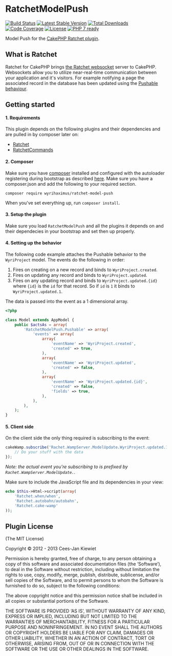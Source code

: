 RatchetModelPush
================

[![Build Status](https://travis-ci.org/WyriHaximus/RatchetModelPush.png)](https://travis-ci.org/WyriHaximus/RatchetModelPush)
[![Latest Stable Version](https://poser.pugx.org/WyriHaximus/ratchet-model-push/v/stable.png)](https://packagist.org/packages/WyriHaximus/ratchet-model-push)
[![Total Downloads](https://poser.pugx.org/wyrihaximus/ratchet-model-push/downloads.png)](https://packagist.org/packages/wyrihaximus/ratchet-model-push)
[![Code Coverage](https://scrutinizer-ci.com/g/WyriHaximus/RatchetModelPush/badges/coverage.png?b=master)](https://scrutinizer-ci.com/g/WyriHaximus/ratchet-model-push/?branch=master)
[![License](https://poser.pugx.org/wyrihaximus/ratchet-model-push/license.png)](https://packagist.org/packages/wyrihaximus/ratchet-model-push)
[![PHP 7 ready](http://php7ready.timesplinter.ch/WyriHaximus/RatchetModelPush/badge.svg)](https://travis-ci.org/WyriHaximus/RatchetModelPush)

Model Push for the [CakePHP Ratchet plugin](http://wyrihaximus.net/projects/cakephp/ratchet/).

## What is Ratchet ##

Ratchet for CakePHP brings [the Ratchet websocket](http://socketo.me/) server to CakePHP. Websockets allow you to utilize near-real-time communication between your application and it's visitors. For example notifying a page the associated record in the database has been updated using the [Pushable behaviour](http://wyrihaximus.net/projects/cakephp/ratchet/documentation/model-push.html).

## Getting started ##

#### 1. Requirements ####

This plugin depends on the following plugins and their dependencies and are pulled in by composer later on:

- [Ratchet](https://github.com/Wyrihaximus/Ratchet)
- [RatchetCommands](https://github.com/WyriHaximus/RatchetCommands)

#### 2. Composer ####

Make sure you have [composer](http://getcomposer.org/) installed and configured with the autoloader registering during bootstrap as described [here](http://ceeram.github.io/blog/2013/02/22/using-composer-with-cakephp-2-dot-x/). Make sure you have a composer.json and add the following to your required section.

```
composer require wyrihaximus/ratchet-model-push 
```

When you've set everything up, run `composer install`.

#### 3. Setup the plugin ####

Make sure you load `RatchetModelPush` and all the plugins it depends on and their dependecies in your bootstrap and set then up properly.

#### 4. Setting up the behavior ####

The following code example attaches the Pushable behavior to the `WyriProject` model. The events do the following in order:

1. Fires on creating on a new record and binds to `WyriProject.created`.
2. Fires on updating any record and binds to `WyriProject.updated`.
3. Fires on any updating record and binds to `WyriProject.updated.{id}` where `{id}` is the `id` for that record. So if `id` is `1` it binds to `WyriProject.updated.1`.

The data is passed into the event as a 1 dimensional array.

```php
<?php

class Model extends AppModel {
    public $actsAs = array(
        'RatchetModelPush.Pushable' => array(
            'events' => array(
                array(
                    'eventName' => 'WyriProject.created',
                    'created' => true,
                ),
                array(
                    'eventName' => 'WyriProject.updated',
                    'created' => false,
                ),
                array(
                    'eventName' => 'WyriProject.updated.{id}',
                    'created' => false,
                    'fields' => true,
                ),
            ),
        ), 
    );
}
```

#### 5. Client side ####

On the client side the only thing required is subscribing to the event:

```javascript
cakeWamp.subscribe('Rachet.WampServer.ModelUpdate.WyriProject.updated.1', function(topicUri, event) {
	// Do your stuff with the data
});
```

*Note: the actual event you're subscribing to is prefixed by *`Rachet.WampServer.ModelUpdate.`*.*

Make sure to include the JavaScript file and its dependencies in your view:
```php
echo $this->Html->script(array(
    'Ratchet.when/when',
    'Ratchet.autobahn/autobahn',
    'Ratchet.cake-wamp'
));
```

## Plugin License ##

(The MIT License)

Copyright © 2012 - 2013 Cees-Jan Kiewiet

Permission is hereby granted, free of charge, to any person obtaining a copy of this software and associated documentation files (the ‘Software’), to deal in the Software without restriction, including without limitation the rights to use, copy, modify, merge, publish, distribute, sublicense, and/or sell copies of the Software, and to permit persons to whom the Software is furnished to do so, subject to the following conditions:

The above copyright notice and this permission notice shall be included in all copies or substantial portions of the Software.

THE SOFTWARE IS PROVIDED ‘AS IS’, WITHOUT WARRANTY OF ANY KIND, EXPRESS OR IMPLIED, INCLUDING BUT NOT LIMITED TO THE WARRANTIES OF MERCHANTABILITY, FITNESS FOR A PARTICULAR PURPOSE AND NONINFRINGEMENT. IN NO EVENT SHALL THE AUTHORS OR COPYRIGHT HOLDERS BE LIABLE FOR ANY CLAIM, DAMAGES OR OTHER LIABILITY, WHETHER IN AN ACTION OF CONTRACT, TORT OR OTHERWISE, ARISING FROM, OUT OF OR IN CONNECTION WITH THE SOFTWARE OR THE USE OR OTHER DEALINGS IN THE SOFTWARE.
